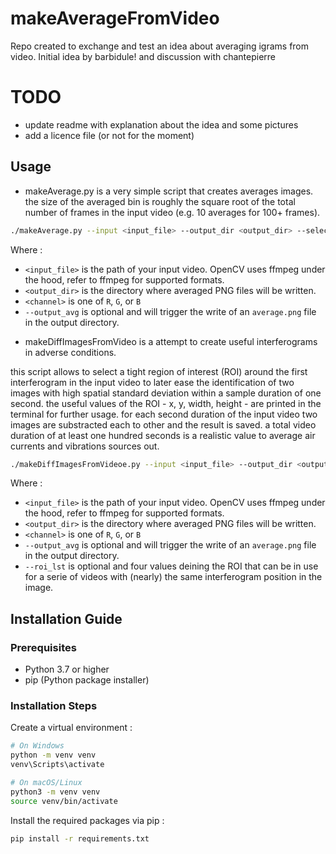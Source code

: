 # makeAverageFromVideo

Repo created to exchange and test an idea about averaging igrams from video.
Initial idea by barbidule! and discussion with chantepierre

# TODO

- update readme with explanation about the idea and some pictures
- add a licence file (or not for the moment)

## Usage

* makeAverage.py is a very simple script that creates averages images. the size of the averaged bin is roughly the square root of the total number of frames in the input video (e.g. 10 averages for 100+ frames).

```bash
./makeAverage.py --input <input_file> --output_dir <output_dir> --select_channel {R, G, B} [--output_avg]
```

Where :
- `<input_file>` is the path of your input video. OpenCV uses ffmpeg under the hood, refer to ffmpeg for supported formats.
- `<output_dir>` is the directory where averaged PNG files will be written.
- `<channel>` is one of `R`, `G`, or `B`
- `--output_avg` is optional and will trigger the write of an `average.png` file in the output directory.


* makeDiffImagesFromVideo is a attempt to create useful interferograms in adverse conditions.

this script allows to select a tight region of interest (ROI) around the first interferogram in the input video to later ease the identification of two images with high spatial standard deviation within a sample duration of one second. the useful values of the ROI - x, y, width, height - are printed in the terminal for further usage.
for each second duration of the input video two images are substracted each to other and the result is saved.
a total video duration of at least one hundred seconds is a realistic value to average air currents and vibrations sources out. 

```bash
./makeDiffImagesFromVideoe.py --input <input_file> --output_dir <output_dir> --select_channel {R, G, B} --roi_lst x y width height [--output_avg]
```

Where :
- `<input_file>` is the path of your input video. OpenCV uses ffmpeg under the hood, refer to ffmpeg for supported formats.
- `<output_dir>` is the directory where averaged PNG files will be written.
- `<channel>` is one of `R`, `G`, or `B`
- `--output_avg` is optional and will trigger the write of an `average.png` file in the output directory.
- `--roi_lst` is optional and four values deining the ROI that can be in use for a serie of videos with (nearly) the same interferogram position in the image.


## Installation Guide

### Prerequisites
- Python 3.7 or higher
- pip (Python package installer)

### Installation Steps

Create a virtual environment :

```bash
# On Windows
python -m venv venv
venv\Scripts\activate

# On macOS/Linux
python3 -m venv venv
source venv/bin/activate
```

Install the required packages via pip :
```bash
pip install -r requirements.txt
```
